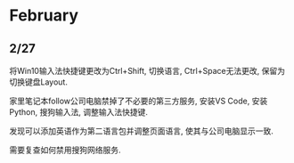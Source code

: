 # February

## 2/27

将Win10输入法快捷键更改为Ctrl+Shift, 切换语言, Ctrl+Space无法更改, 保留为切换键盘Layout.

家里笔记本follow公司电脑禁掉了不必要的第三方服务, 安装VS Code, 安装Python, 搜狗输入法, 调整输入法快捷键.

发现可以添加英语作为第二语言包并调整页面语言, 使其与公司电脑显示一致.

需要复查如何禁用搜狗网络服务.

